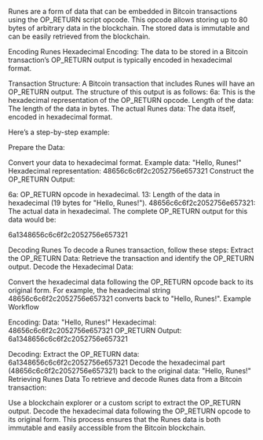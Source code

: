 Runes are a form of data that can be embedded in Bitcoin transactions using the OP_RETURN script opcode. This opcode allows storing up to 80 bytes of arbitrary data in the blockchain. The stored data is immutable and can be easily retrieved from the blockchain.

Encoding Runes
Hexadecimal Encoding:
The data to be stored in a Bitcoin transaction’s OP_RETURN output is typically encoded in hexadecimal format.

Transaction Structure:
A Bitcoin transaction that includes Runes will have an OP_RETURN output.
The structure of this output is as follows:
6a: This is the hexadecimal representation of the OP_RETURN opcode.
Length of the data: The length of the data in bytes.
The actual Runes data: The data itself, encoded in hexadecimal format.


Here’s a step-by-step example:

Prepare the Data:

Convert your data to hexadecimal format.
Example data: "Hello, Runes!"
Hexadecimal representation: 48656c6c6f2c2052756e657321
Construct the OP_RETURN Output:

6a: OP_RETURN opcode in hexadecimal.
13: Length of the data in hexadecimal (19 bytes for "Hello, Runes!").
48656c6c6f2c2052756e657321: The actual data in hexadecimal.
The complete OP_RETURN output for this data would be:

6a1348656c6c6f2c2052756e657321

Decoding Runes
To decode a Runes transaction, follow these steps:
Extract the OP_RETURN Data:
Retrieve the transaction and identify the OP_RETURN output.
Decode the Hexadecimal Data:

Convert the hexadecimal data following the OP_RETURN opcode back to its original form.
For example, the hexadecimal string 48656c6c6f2c2052756e657321 converts back to "Hello, Runes!".
Example Workflow

Encoding:
Data: "Hello, Runes!"
Hexadecimal: 48656c6c6f2c2052756e657321
OP_RETURN Output: 6a1348656c6c6f2c2052756e657321


Decoding:
Extract the OP_RETURN data: 6a1348656c6c6f2c2052756e657321
Decode the hexadecimal part (48656c6c6f2c2052756e657321) back to the original data: "Hello, Runes!"
Retrieving Runes Data
To retrieve and decode Runes data from a Bitcoin transaction:

Use a blockchain explorer or a custom script to extract the OP_RETURN output.
Decode the hexadecimal data following the OP_RETURN opcode to its original form.
This process ensures that the Runes data is both immutable and easily accessible from the Bitcoin blockchain.
